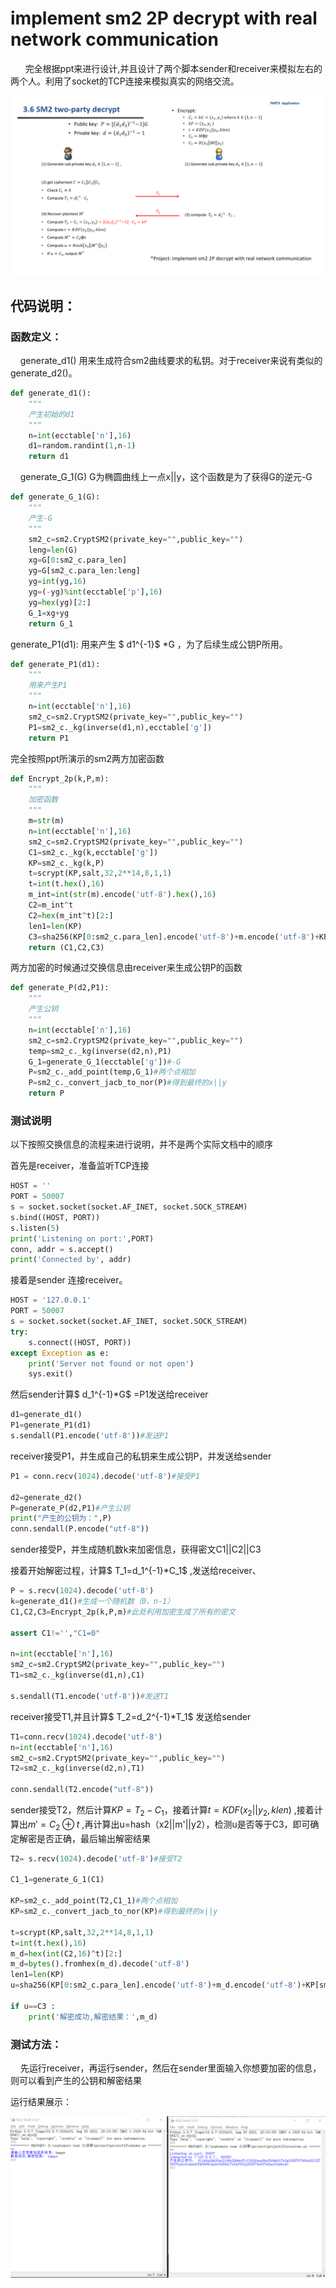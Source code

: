 # implement sm2 2P decrypt with real network communication

      完全根据ppt来进行设计,并且设计了两个脚本sender和receiver来模拟左右的两个人。利用了socket的TCP连接来模拟真实的网络交流。

![是](./ppt.png)

## 代码说明：

### 函数定义：

    generate_d1() 用来生成符合sm2曲线要求的私钥。对于receiver来说有类似的generate_d2()。

```python
def generate_d1():
    """
    产生初始的d1
    """
    n=int(ecctable['n'],16)
    d1=random.randint(1,n-1)
    return d1
```

    generate_G_1(G) G为椭圆曲线上一点x||y，这个函数是为了获得G的逆元-G

```python
def generate_G_1(G):
    """
    产生-G
    """
    sm2_c=sm2.CryptSM2(private_key="",public_key="")
    leng=len(G)
    xg=G[0:sm2_c.para_len]
    yg=G[sm2_c.para_len:leng]
    yg=int(yg,16)
    yg=(-yg)%int(ecctable['p'],16)
    yg=hex(yg)[2:]
    G_1=xg+yg
    return G_1
```

generate_P1(d1): 用来产生  $ d1^{-1}$ *G ，为了后续生成公钥P所用。

```python
def generate_P1(d1):
    """
    用来产生P1
    """
    n=int(ecctable['n'],16)
    sm2_c=sm2.CryptSM2(private_key="",public_key="")
    P1=sm2_c._kg(inverse(d1,n),ecctable['g'])
    return P1
```

完全按照ppt所演示的sm2两方加密函数

```python
def Encrypt_2p(k,P,m):
    """
    加密函数
    """
    m=str(m)
    n=int(ecctable['n'],16)
    sm2_c=sm2.CryptSM2(private_key="",public_key="")
    C1=sm2_c._kg(k,ecctable['g'])
    KP=sm2_c._kg(k,P)
    t=scrypt(KP,salt,32,2**14,8,1,1)
    t=int(t.hex(),16)
    m_int=int(str(m).encode('utf-8').hex(),16)
    C2=m_int^t
    C2=hex(m_int^t)[2:]
    len1=len(KP)
    C3=sha256(KP[0:sm2_c.para_len].encode('utf-8')+m.encode('utf-8')+KP[sm2_c.para_len:len1].encode('utf-8')).digest()
    return (C1,C2,C3)
```

两方加密的时候通过交换信息由receiver来生成公钥P的函数

```python
def generate_P(d2,P1):
    """
    产生公钥
    """
    n=int(ecctable['n'],16)
    sm2_c=sm2.CryptSM2(private_key="",public_key="")
    temp=sm2_c._kg(inverse(d2,n),P1)
    G_1=generate_G_1(ecctable['g'])#-G
    P=sm2_c._add_point(temp,G_1)#两个点相加
    P=sm2_c._convert_jacb_to_nor(P)#得到最终的x||y
    return P
```

### 测试说明

以下按照交换信息的流程来进行说明，并不是两个实际文档中的顺序

首先是receiver，准备监听TCP连接

```python
HOST = ''
PORT = 50007
s = socket.socket(socket.AF_INET, socket.SOCK_STREAM)
s.bind((HOST, PORT))
s.listen(5)
print('Listening on port:',PORT)
conn, addr = s.accept()
print('Connected by', addr)
```

接着是sender 连接receiver。

```python
HOST = '127.0.0.1'
PORT = 50007
s = socket.socket(socket.AF_INET, socket.SOCK_STREAM)
try:
    s.connect((HOST, PORT))
except Exception as e:
    print('Server not found or not open')
    sys.exit()
```

然后sender计算$ d_1^{-1}*G$ =P1发送给receiver

```python
d1=generate_d1()
P1=generate_P1(d1)
s.sendall(P1.encode('utf-8'))#发送P1

```

receiver接受P1，并生成自己的私钥来生成公钥P，并发送给sender

```python
P1 = conn.recv(1024).decode('utf-8')#接受P1

d2=generate_d2()
P=generate_P(d2,P1)#产生公钥
print("产生的公钥为：",P)
conn.sendall(P.encode("utf-8"))
```

sender接受P，并生成随机数k来加密信息，获得密文C1||C2||C3

接着开始解密过程，计算$ T_1=d_1^{-1}*C_1$ ,发送给receiver、

```python
P = s.recv(1024).decode('utf-8')
k=generate_d1()#生成一个随机数（0，n-1）
C1,C2,C3=Encrypt_2p(k,P,m)#此处利用加密生成了所有的密文

assert C1!='',"C1=0"

n=int(ecctable['n'],16)
sm2_c=sm2.CryptSM2(private_key="",public_key="")
T1=sm2_c._kg(inverse(d1,n),C1)

s.sendall(T1.encode('utf-8'))#发送T1
```

receiver接受T1,并且计算$ T_2=d_2^{-1}*T_1$ 发送给sender

```python
T1=conn.recv(1024).decode('utf-8')
n=int(ecctable['n'],16)
sm2_c=sm2.CryptSM2(private_key="",public_key="")
T2=sm2_c._kg(inverse(d2,n),T1)

conn.sendall(T2.encode("utf-8"))
```

sender接受T2，然后计算$KP=T_2-C_1$，接着计算$t=KDF(x_2||y_2,klen)$ ,接着计算出$m'=C_2 \oplus t$ ,再计算出u=hash（x2||m'||y2），检测u是否等于C3，即可确定解密是否正确，最后输出解密结果

```pythoN
T2= s.recv(1024).decode('utf-8')#接受T2

C1_1=generate_G_1(C1)

KP=sm2_c._add_point(T2,C1_1)#两个点相加
KP=sm2_c._convert_jacb_to_nor(KP)#得到最终的x||y

t=scrypt(KP,salt,32,2**14,8,1,1)
t=int(t.hex(),16)
m_d=hex(int(C2,16)^t)[2:]
m_d=bytes().fromhex(m_d).decode('utf-8')
len1=len(KP)
u=sha256(KP[0:sm2_c.para_len].encode('utf-8')+m_d.encode('utf-8')+KP[sm2_c.para_len:len1].encode('utf-8')).digest()

if u==C3 :
    print('解密成功,解密结果：',m_d)
```

### 测试方法：

    先运行receiver，再运行sender，然后在sender里面输入你想要加密的信息，则可以看到产生的公钥和解密结果

运行结果展示：

 ![啊](./成果截图.png)